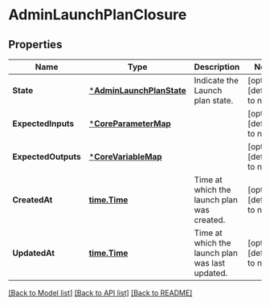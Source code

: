 # AdminLaunchPlanClosure

## Properties
Name | Type | Description | Notes
------------ | ------------- | ------------- | -------------
**State** | [***AdminLaunchPlanState**](adminLaunchPlanState.md) | Indicate the Launch plan state. | [optional] [default to null]
**ExpectedInputs** | [***CoreParameterMap**](coreParameterMap.md) |  | [optional] [default to null]
**ExpectedOutputs** | [***CoreVariableMap**](coreVariableMap.md) |  | [optional] [default to null]
**CreatedAt** | [**time.Time**](time.Time.md) | Time at which the launch plan was created. | [optional] [default to null]
**UpdatedAt** | [**time.Time**](time.Time.md) | Time at which the launch plan was last updated. | [optional] [default to null]

[[Back to Model list]](../README.md#documentation-for-models) [[Back to API list]](../README.md#documentation-for-api-endpoints) [[Back to README]](../README.md)


